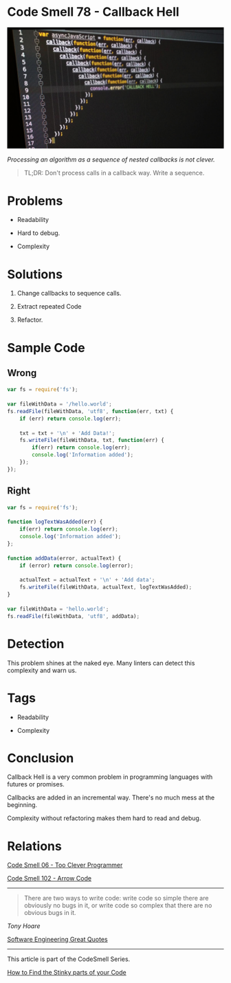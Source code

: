 # Code Smell 78 - Callback Hell

![Code Smell 78 - Callback Hell](Code%20Smell%2078%20-%20Callback%20Hell.jpg)

*Processing an algorithm as a sequence of nested callbacks is not clever.*

> TL;DR: Don't process calls in a callback way. Write a sequence.

# Problems

- Readability

- Hard to debug.

- Complexity

# Solutions

1. Change callbacks to sequence calls.

2. Extract repeated Code

3. Refactor.

# Sample Code

## Wrong

[Gist Url]: # (https://gist.github.com/mcsee/110f803da03a27f4024ebbce97154307)
```javascript
var fs = require('fs');

var fileWithData = '/hello.world';  
fs.readFile(fileWithData, 'utf8', function(err, txt) {  
    if (err) return console.log(err);

    txt = txt + '\n' + 'Add Data!';
    fs.writeFile(fileWithData, txt, function(err) {
        if(err) return console.log(err);
        console.log('Information added');
    });
});
```

## Right

[Gist Url]: # (https://gist.github.com/mcsee/90622aea76933ddedea1fd344dbe4751)
```javascript
var fs = require('fs');

function logTextWasAdded(err) {  
    if(err) return console.log(err);
    console.log('Information added');
};

function addData(error, actualText) {  
    if (error) return console.log(error);

    actualText = actualText + '\n' + 'Add data';
    fs.writeFile(fileWithData, actualText, logTextWasAdded);
}

var fileWithData = 'hello.world';  
fs.readFile(fileWithData, 'utf8', addData);  
```

# Detection

This problem shines at the naked eye. Many linters can detect this complexity and warn us.

# Tags

- Readability

- Complexity

# Conclusion

Callback Hell is a very common problem in programming languages with futures or promises.

Callbacks are added in an incremental way. There's no much mess at the beginning.

Complexity without refactoring makes them hard to read and debug.

# Relations

[Code Smell 06 - Too Clever Programmer](https://github.com/mcsee/Software-Design-Articles/tree/main/Articles/Code%20Smells/Code%20Smell%2006%20-%20Too%20Clever%20Programmer/readme.md)

[Code Smell 102 - Arrow Code](https://github.com/mcsee/Software-Design-Articles/tree/main/Articles/Code%20Smells/Code%20Smell%20102%20-%20Arrow%20Code/readme.md)
 
* * *

> There are two ways to write code: write code so simple there are obviously no bugs in it, or write code so complex that there are no obvious bugs in it.

_Tony Hoare_
 
[Software Engineering Great Quotes](https://github.com/mcsee/Software-Design-Articles/tree/main/Articles/Quotes/Software%20Engineering%20Great%20Quotes/readme.md)

* * *

This article is part of the CodeSmell Series.

[How to Find the Stinky parts of your Code](https://github.com/mcsee/Software-Design-Articles/tree/main/Articles/Code%20Smells/How%20to%20Find%20the%20Stinky%20parts%20of%20your%20Code/readme.md)